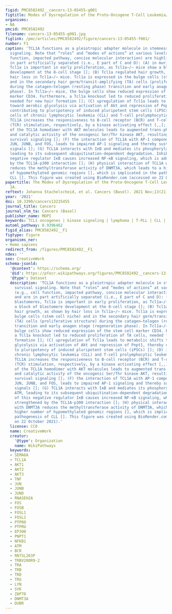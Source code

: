 ```yaml
---
figid: PMC8582492__cancers-13-05455-g001
figtitle: Modes of Dysregulation of the Proto-Oncogene T-Cell Leukemia/Lymphoma 1A
organisms:
- NA
pmcid: PMC8582492
filename: cancers-13-05455-g001.jpg
figlink: /pmc/articles/PMC8582492/figure/cancers-13-05455-f001/
number: F1
caption: 'TCL1A functions as a pleiotropic adapter molecule in stemness and survival
  signaling. Note that “roles” and “modes of actions” at various levels (e.g., cell
  function, impacted pathway, concise molecular interaction) are highlighted and are
  in part artificially separated (i.e., E part of C and D): (A) in murine blastomeres,
  Tcl1a is important in early proliferation, as Tcl1a−/− mice show a block of blastomere
  development at the 8-cell stage []; (B) Tcl1a regulated hair growth, as shown by
  hair loss in Tcl1a−/− mice. Tcl1a is expressed in the bulge cells (stem cell niche)
  and in the secondary hair germ/transit-amplifying (TA) cells (proliferative structure)
  during the catagen–telogen (resting phase) transition and early anagen stage (regeneration
  phase). In Tcl1a−/− mice, the bulge cells show reduced expression of the stem cell
  marker CD34. Furthermore, a Tcl1a knockout led to reduced proliferation of TA cells,
  needed for new hair formation []; (C) upregulation of Tcl1a leads to metabolic shifts
  toward aerobic glycolysis via activation of Akt and repression of Pnpt1, thereby
  contributing to pluripotency of induced pluripotent stem cells (iPSCs) []; (D) in
  cells of chronic lymphocytic leukemia (CLL) and T-cell prolymphocytic leukemia (T-PLL),
  TCL1A increases the responsiveness to B-cell receptor (BCR) and T-cell receptor
  (TCR) stimulation, respectively, by a kinase activating effect [,,]; (E) interaction
  of the TCL1A homodimer with AKT molecules leads to augmented trans-phosphorylation
  and catalytic activity of the oncogenic Ser/Thr kinase AKT, resulting in increased
  survival signaling []; (F) the interaction of TCL1A with AP-1 components—namely,
  JUN, JUNB, and FOS, leads to impaired AP-1 signaling and thereby sustained anti-apoptotic
  signals []; (G) TCL1A interacts with IκB and mediates its phosphorylation via ATM,
  leading to its subsequent ubiquitination-dependent degradation. Inhibition of this
  negative regulator IκB causes increased NF-κB signaling, which is additionally strengthened
  by the TCL1A-p300 interaction []; (H) physical interaction of TCL1A with DNMT3A
  reduces the methyltransferase activity of DNMT3A, which leads to a higher number
  of hypomethylated genomic regions [], which is implicated in the pathogenesis of
  CLL []. This figure was created using BioRender.com (accessed on 22 October 2021).'
papertitle: The Modes of Dysregulation of the Proto-Oncogene T-Cell Leukemia/Lymphoma
  1A.
reftext: Johanna Stachelscheid, et al. Cancers (Basel). 2021 Nov;13(21):5455.
year: '2021'
doi: 10.3390/cancers13215455
journal_title: Cancers
journal_nlm_ta: Cancers (Basel)
publisher_name: MDPI
keywords: TCL1 oncogenes | kinase signaling | lymphoma | T-PLL | CLL | BPDCN
automl_pathway: 0.9396462
figid_alias: PMC8582492__F1
figtype: Figure
organisms_ner:
- Homo sapiens
redirect_from: /figures/PMC8582492__F1
ndex: ''
seo: CreativeWork
schema-jsonld:
  '@context': https://schema.org/
  '@id': https://pfocr.wikipathways.org/figures/PMC8582492__cancers-13-05455-g001.html
  '@type': Dataset
  description: 'TCL1A functions as a pleiotropic adapter molecule in stemness and
    survival signaling. Note that “roles” and “modes of actions” at various levels
    (e.g., cell function, impacted pathway, concise molecular interaction) are highlighted
    and are in part artificially separated (i.e., E part of C and D): (A) in murine
    blastomeres, Tcl1a is important in early proliferation, as Tcl1a−/− mice show
    a block of blastomere development at the 8-cell stage []; (B) Tcl1a regulated
    hair growth, as shown by hair loss in Tcl1a−/− mice. Tcl1a is expressed in the
    bulge cells (stem cell niche) and in the secondary hair germ/transit-amplifying
    (TA) cells (proliferative structure) during the catagen–telogen (resting phase)
    transition and early anagen stage (regeneration phase). In Tcl1a−/− mice, the
    bulge cells show reduced expression of the stem cell marker CD34. Furthermore,
    a Tcl1a knockout led to reduced proliferation of TA cells, needed for new hair
    formation []; (C) upregulation of Tcl1a leads to metabolic shifts toward aerobic
    glycolysis via activation of Akt and repression of Pnpt1, thereby contributing
    to pluripotency of induced pluripotent stem cells (iPSCs) []; (D) in cells of
    chronic lymphocytic leukemia (CLL) and T-cell prolymphocytic leukemia (T-PLL),
    TCL1A increases the responsiveness to B-cell receptor (BCR) and T-cell receptor
    (TCR) stimulation, respectively, by a kinase activating effect [,,]; (E) interaction
    of the TCL1A homodimer with AKT molecules leads to augmented trans-phosphorylation
    and catalytic activity of the oncogenic Ser/Thr kinase AKT, resulting in increased
    survival signaling []; (F) the interaction of TCL1A with AP-1 components—namely,
    JUN, JUNB, and FOS, leads to impaired AP-1 signaling and thereby sustained anti-apoptotic
    signals []; (G) TCL1A interacts with IκB and mediates its phosphorylation via
    ATM, leading to its subsequent ubiquitination-dependent degradation. Inhibition
    of this negative regulator IκB causes increased NF-κB signaling, which is additionally
    strengthened by the TCL1A-p300 interaction []; (H) physical interaction of TCL1A
    with DNMT3A reduces the methyltransferase activity of DNMT3A, which leads to a
    higher number of hypomethylated genomic regions [], which is implicated in the
    pathogenesis of CLL []. This figure was created using BioRender.com (accessed
    on 22 October 2021).'
  license: CC0
  name: CreativeWork
  creator:
    '@type': Organization
    name: WikiPathways
  keywords:
  - SEMA6A
  - TCL1A
  - AKT1
  - AKT2
  - AKT3
  - TNF
  - JUN
  - JUNB
  - JUND
  - RNASEH2A
  - FOS
  - FOSB
  - FOSL1
  - FOSL2
  - PTPRO
  - PTPRU
  - EP300
  - PNPT1
  - NFKB1
  - ATM
  - BCR
  - RN7SL263P
  - TRBV20OR9-2
  - TRA
  - TRB
  - TRD
  - TRG
  - LYN
  - SYK
  - ZAP70
  - DNMT3A
  - DUBR
---
```

